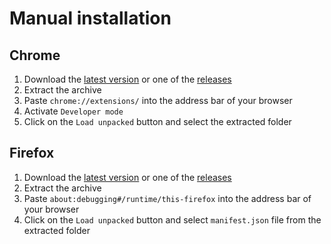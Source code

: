 # Manual installation

## Chrome

1. Download the [latest version](https://github.com/utags/browser-extension-starter/releases) or one of the [releases](https://github.com/utags/browser-extension-starter/releases)
2. Extract the archive
3. Paste `chrome://extensions/` into the address bar of your browser
4. Activate `Developer mode`
5. Click on the `Load unpacked` button and select the extracted folder

## Firefox

1. Download the [latest version](https://github.com/utags/browser-extension-starter/releases) or one of the [releases](https://github.com/utags/browser-extension-starter/releases)
2. Extract the archive
3. Paste `about:debugging#/runtime/this-firefox` into the address bar of your browser
4. Click on the `Load unpacked` button and select `manifest.json` file from the extracted folder
